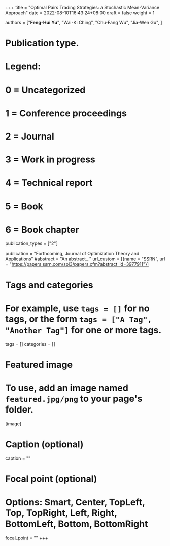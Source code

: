 +++
title = "Optimal Pairs Trading Strategies: a Stochastic Mean-Variance Approach"
date = 2022-08-10T16:43:24+08:00
draft = false
weight = 1

authors = ["**Feng-Hui Yu**", "Wai-Ki Ching", "Chu-Fang Wu", "Jia-Wen Gu", ]

# Publication type.
# Legend:
# 0 = Uncategorized
# 1 = Conference proceedings
# 2 = Journal
# 3 = Work in progress
# 4 = Technical report
# 5 = Book
# 6 = Book chapter
publication_types = ["2"]

publication = "Forthcoming, Journal of Optimization Theory and Applications"
#abstract = "An abstract..."
url_custom = [{name = "SSRN", url = "https://papers.ssrn.com/sol3/papers.cfm?abstract_id=3977911"}]

# Tags and categories
# For example, use `tags = []` for no tags, or the form `tags = ["A Tag", "Another Tag"]` for one or more tags.
tags = []
categories = []

# Featured image
# To use, add an image named `featured.jpg/png` to your page's folder. 
[image]
  # Caption (optional)
  caption = ""

  # Focal point (optional)
  # Options: Smart, Center, TopLeft, Top, TopRight, Left, Right, BottomLeft, Bottom, BottomRight
  focal_point = ""
+++
